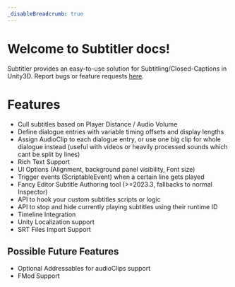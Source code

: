 ```yaml
---
_disableBreadcrumb: true
---
```


# Welcome to **Subtitler** docs!

Subtitler provides an easy-to-use solution for Subtitling/Closed-Captions in Unity3D. Report bugs or feature requests [here](https://github.com/GasimoCodes/Subtitler-Public/issues/new/choose).

# Features

- Cull subtitles based on Player Distance / Audio Volume
- Define dialogue entries with variable timing offsets and display lengths
- Assign AudioClip to each dialogue entry, or use one big clip for whole dialogue instead (useful with videos or heavily processed sounds which cant be split by lines)
- Rich Text Support
- UI Options (Alignment, background panel visibility, Font size)
- Trigger events (ScriptableEvent) when a certain line gets played
- Fancy Editor Subtitle Authoring tool (>=2023.3, fallbacks to normal Inspector)
- API to hook your custom subtitles scripts or logic
- API to stop and hide currently playing subtitles using their runtime ID
- Timeline Integration
- Unity Localization support
- SRT Files Import Support
  
## Possible Future Features

- Optional Addressables for audioClips support
- FMod Support
